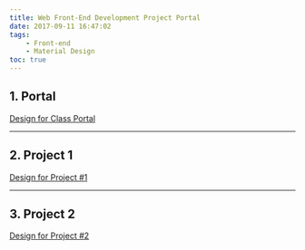 ```yaml
---
title: Web Front-End Development Project Portal
date: 2017-09-11 16:47:02
tags:
    - Front-end
    - Material Design
toc: true
---
```


## 1. Portal 
[Design for Class Portal]()

---

## 2. Project 1
[Design for Project #1]()

---

## 3. Project 2
[Design for Project #2]()
